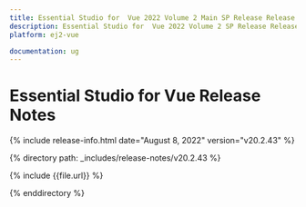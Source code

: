 ```yaml
---
title: Essential Studio for  Vue 2022 Volume 2 Main SP Release Release Notes
description: Essential Studio for  Vue 2022 Volume 2 SP Release Release Notes
platform: ej2-vue

documentation: ug
---
```


# Essential Studio for  Vue   Release Notes  

{% include release-info.html date="August 8, 2022"  version="v20.2.43" %} 

{% directory path: _includes/release-notes/v20.2.43 %}

{% include {{file.url}} %}

{% enddirectory %}
